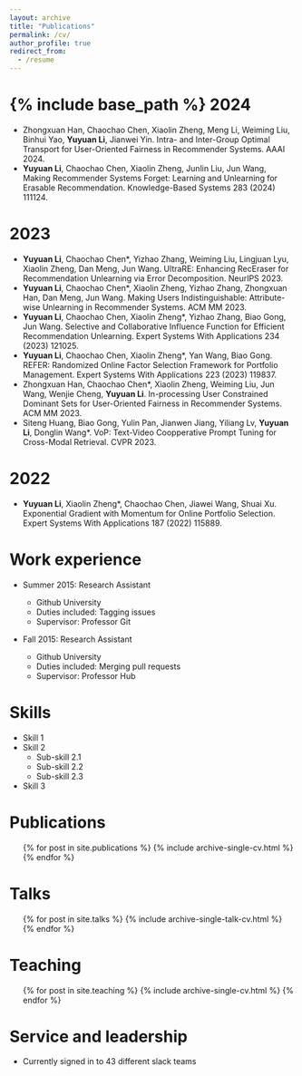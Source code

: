 ```yaml
---
layout: archive
title: "Publications"
permalink: /cv/
author_profile: true
redirect_from:
  - /resume
---
```


{% include base_path %}
2024
======
* Zhongxuan Han, Chaochao Chen, Xiaolin Zheng, Meng Li, Weiming Liu, Binhui Yao, **Yuyuan Li**, Jianwei Yin. Intra- and Inter-Group Optimal Transport for User-Oriented Fairness in Recommender Systems. AAAI 2024.
* **Yuyuan Li**, Chaochao Chen, Xiaolin Zheng, Junlin Liu, Jun Wang, Making Recommender Systems Forget: Learning and Unlearning for Erasable Recommendation. Knowledge-Based Systems 283 (2024) 111124.

2023
======
* **Yuyuan Li**, Chaochao Chen*, Yizhao Zhang, Weiming Liu, Lingjuan Lyu, Xiaolin Zheng, Dan Meng, Jun Wang. UltraRE: Enhancing RecEraser for Recommendation Unlearning via Error Decomposition. NeurIPS 2023.
* **Yuyuan Li**, Chaochao Chen*, Xiaolin Zheng, Yizhao Zhang, Zhongxuan Han, Dan Meng, Jun Wang. Making Users Indistinguishable: Attribute-wise Unlearning in Recommender Systems. ACM MM 2023.
* **Yuyuan Li**, Chaochao Chen, Xiaolin Zheng*, Yizhao Zhang, Biao Gong, Jun Wang. Selective and Collaborative Influence Function for Efficient Recommendation Unlearning. Expert Systems With Applications 234 (2023) 121025.
* **Yuyuan Li**, Chaochao Chen, Xiaolin Zheng*, Yan Wang, Biao Gong. REFER: Randomized Online Factor Selection Framework for Portfolio Management. Expert Systems With Applications 223 (2023) 119837.
* Zhongxuan Han, Chaochao Chen*, Xiaolin Zheng, Weiming Liu, Jun Wang, Wenjie Cheng, **Yuyuan Li**. In-processing User Constrained Dominant Sets for User-Oriented Fairness in Recommender Systems. ACM MM 2023.
* Siteng Huang, Biao Gong, Yulin Pan, Jianwen Jiang, Yiliang Lv, **Yuyuan Li**, Donglin Wang*. VoP: Text-Video Coopperative Prompt Tuning for Cross-Modal Retrieval. CVPR 2023.

2022
======
* **Yuyuan Li**, Xiaolin Zheng*, Chaochao Chen, Jiawei Wang, Shuai Xu. Exponential Gradient with Momentum for Online Portfolio Selection. Expert Systems With Applications 187 (2022) 115889.



Work experience
======
* Summer 2015: Research Assistant
  * Github University
  * Duties included: Tagging issues
  * Supervisor: Professor Git

* Fall 2015: Research Assistant
  * Github University
  * Duties included: Merging pull requests
  * Supervisor: Professor Hub
  
Skills
======
* Skill 1
* Skill 2
  * Sub-skill 2.1
  * Sub-skill 2.2
  * Sub-skill 2.3
* Skill 3

Publications
======
  <ul>{% for post in site.publications %}
    {% include archive-single-cv.html %}
  {% endfor %}</ul>
  
Talks
======
  <ul>{% for post in site.talks %}
    {% include archive-single-talk-cv.html %}
  {% endfor %}</ul>
  
Teaching
======
  <ul>{% for post in site.teaching %}
    {% include archive-single-cv.html %}
  {% endfor %}</ul>
  
Service and leadership
======
* Currently signed in to 43 different slack teams
